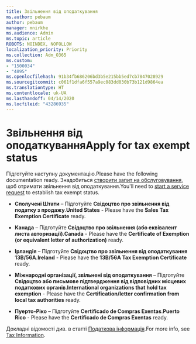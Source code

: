 ```yaml
---
title: Звільнення від оподаткування
ms.author: pebaum
author: pebaum
manager: mnirkhe
ms.audience: Admin
ms.topic: article
ROBOTS: NOINDEX, NOFOLLOW
localization_priority: Priority
ms.collection: Adm_O365
ms.custom:
- "1500034"
- "4895"
ms.openlocfilehash: 91b34fb686206bd3b5e215bb5ed7cb7847028929
ms.sourcegitcommit: c061f1dfa6f557a9ec083dd030b73b121d9864ea
ms.translationtype: HT
ms.contentlocale: uk-UA
ms.lasthandoff: 04/14/2020
ms.locfileid: "43286935"
---
```

# <a name="apply-for-tax-exempt-status"></a><span data-ttu-id="e341b-102">Звільнення від оподаткування</span><span class="sxs-lookup"><span data-stu-id="e341b-102">Apply for tax exempt status</span></span>

<span data-ttu-id="e341b-103">Підготуйте наступну документацію.</span><span class="sxs-lookup"><span data-stu-id="e341b-103">Please have the following documentation ready.</span></span> <span data-ttu-id="e341b-104">Знадобиться [створити запит на обслуговування](https://docs.microsoft.com/office365/admin/contact-support-for-business-products), щоб отримати звільнення від оподаткування.</span><span class="sxs-lookup"><span data-stu-id="e341b-104">You'll need to [start a service request](https://docs.microsoft.com/office365/admin/contact-support-for-business-products) to establish tax exempt status.</span></span>

- <span data-ttu-id="e341b-105">**Сполучені Штати** – Підготуйте **Свідоцтво про звільнення від податку з продажу**.</span><span class="sxs-lookup"><span data-stu-id="e341b-105">**United States** - Please have the **Sales Tax Exemption Certificate** ready.</span></span>

- <span data-ttu-id="e341b-106">**Канада** – Підготуйте **Свідоцтво про звільнення (або еквівалент листа авторизації)**.</span><span class="sxs-lookup"><span data-stu-id="e341b-106">**Canada** - Please have the **Certificate of Exemption (or equivalent letter of authorization)** ready.</span></span>

- <span data-ttu-id="e341b-107">**Ірландія** – Підготуйте **Свідоцтво про звільнення від оподаткування 13B/56A**.</span><span class="sxs-lookup"><span data-stu-id="e341b-107">**Ireland** - Please have the **13B/56A Tax Exemption Certificate** ready.</span></span>

- <span data-ttu-id="e341b-108">**Міжнародні організації, звільнені від оподаткування** – Підготуйте **Свідоцтво або письмове підтвердження від відповідних місцевих податкових органів**.</span><span class="sxs-lookup"><span data-stu-id="e341b-108">**International organizations that hold tax exemption** - Please have the **Certification/letter confirmation from local tax authorities** ready.</span></span>

- <span data-ttu-id="e341b-109">**Пуерто-Ріко** – Підготуйте **Certificado de Compras Exentas**.</span><span class="sxs-lookup"><span data-stu-id="e341b-109">**Puerto Rico** - Please have the **Certificado de Compras Exentas** ready.</span></span>

<span data-ttu-id="e341b-110">Докладні відомості див. в статті [Податкова інформація](https://docs.microsoft.com/microsoft-365/commerce/billing-and-payments/tax-information?view=o365-worldwide).</span><span class="sxs-lookup"><span data-stu-id="e341b-110">For more info, see [Tax Information](https://docs.microsoft.com/microsoft-365/commerce/billing-and-payments/tax-information?view=o365-worldwide).</span></span>
